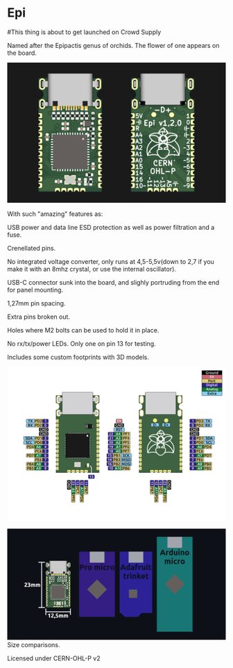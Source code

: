 # Epi
#This thing is about to get launched on Crowd Supply

Named after the Epipactis genus of orchids. The flower of one appears on the board.

![board](board3.png)

With such "amazing" features as:

USB power and data line ESD protection as well as power filtration and a fuse.

Crenellated pins.

No integrated voltage converter, only runs at 4,5-5,5v(down to 2,7 if you make it with an 8mhz crystal, or use the internal oscillator).

USB-C connector sunk into the board, and slighly portruding from the end for panel mounting.

1,27mm pin spacing.

Extra pins broken out.

Holes where M2 bolts can be used to hold it in place.

No rx/tx/power LEDs. Only one on pin 13 for testing.

Includes some custom footprints with 3D models.

![pinout](pinout_git.png)

![comp](comparison.png)
Size comparisons.

Licensed under CERN-OHL-P v2
